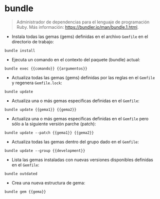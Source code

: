 # bundle

> Administrador de dependencias para el lenguaje de programación Ruby.
> Más información: <https://bundler.io/man/bundle.1.html>.

- Instala todas las gemas (gems) definidas en el archivo `Gemfile` en el directorio de trabajo:

`bundle install`

- Ejecuta un comando en el contexto del paquete (bundle) actual:

`bundle exec {{comando}} {{argumentos}}`

- Actualiza todas las gemas (gems) definidas por las reglas en el `Gemfile` y regenera `Gemfile.lock`:

`bundle update`

- Actualiza una o más gemas específicas definidas en el `Gemfile`:

`bundle update {{gema1}} {{gema2}}`

- Actualiza una o más gemas específicas definidas en el `Gemfile` pero sólo a la siguiente versión parche (patch):

`bundle update --patch {{gema1}} {{gema2}}`

- Actualiza todas las gemas dentro del grupo dado en el `Gemfile`:

`bundle update --group {{development}}`

- Lista las gemas instaladas con nuevas versiones disponibles definidas en el `Gemfile`:

`bundle outdated`

- Crea una nueva estructura de gema:

`bundle gem {{gema}}`
